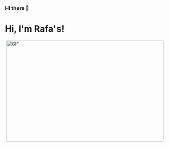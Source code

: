 ### Hi there 👋

<!--
**FaelB00/FaelB00** is a ✨ _special_ ✨ repository because its `README.md` (this file) appears on your GitHub profile.

Here are some ideas to get you started:

- 🔭 I’m currently working on ...
- 🌱 I’m currently learning ...
- 👯 I’m looking to collaborate on ...
- 🤔 I’m looking for help with ...
- 💬 Ask me about ...
- 📫 How to reach me: ...
- 😄 Pronouns: ...
- ⚡ Fun fact: ...
-->
 <h1>Hi, I'm Rafa's!</h1>
 
 <img align="right" alt="GIF" src="[https://gfycat.com/adorablearidgnat.gif](https://gfycat.com/adorablearidgnat.gif)" width="500" height="320" />


